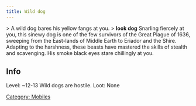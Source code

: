 ```yaml
---
title: Wild dog
---
```


\> A wild dog bares his yellow fangs at you.
\> **look dog**
Snarling fiercely at you, this sinewy dog is one of the few survivors of
the
Great Plague of 1636, sweeping from the East-lands of Middle Earth to
Eriador
and the Shire. Adapting to the harshness, these beasts have mastered the
skills
of stealth and scavenging. His smoke black eyes stare chillingly at
you.

## Info

Level: ~12-13
Wild dogs are hostile.
Loot: None

[Category: Mobiles](Category:_Mobiles "wikilink")
